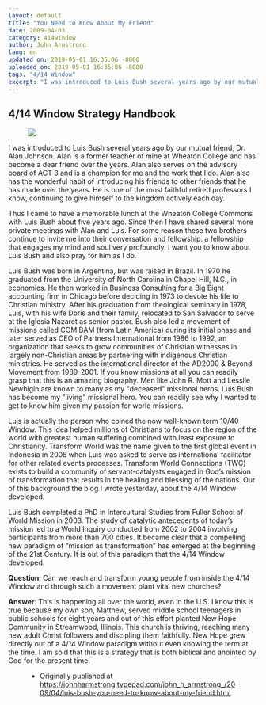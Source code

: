 ```yaml
---
layout: default
title: "You Need to Know About My Friend"
date: 2009-04-03
category: 414window
author: John Armstrong
lang: en
updated_on: 2019-05-01 16:35:06 -8000
uploaded_on: 2019-05-01 16:35:06 -8000
tags: "4/14 Window"
excerpt: "I was introduced to Luis Bush several years ago by our mutual friend, Dr. Alan Johnson. Alan is a former teacher of mine at Wheaton College and has become a dear friend over the years. Alan also serves on the advisory board of ACT 3 and is a champion for me and the work that I do. Alan also has the wonderful habit of introducing his friends to other friends that he has made over the years. He is one of the most faithful retired professors I know, continuing to give himself to the kingdom actively each day."
---
```

<article class="document-container" data-publication-date="{{page.date}}" data-uploaded-on="{{page.uploaded_on}}" data-updated-on="{{page.updated_on}}" data-category="{{page.category}}">
<h1>4/14 Window Strategy Handbook</h1>

<figure class="pic-left">
  <img src="{{ site.baseurl }}/assets/images/2009-04-03/luis-bush.gif">
</figure>
<p>I was introduced to Luis Bush several years ago by our mutual friend, Dr. Alan Johnson. Alan is a former teacher of mine at Wheaton College and has become a dear friend over the years. Alan also serves on the advisory board of ACT 3 and is a champion for me and the work that I do. Alan also has the wonderful habit of introducing his friends to other friends that he has made over the years. He is one of the most faithful retired professors I know, continuing to give himself to the kingdom actively each day.</p>

<p>Thus I came to have a memorable lunch at the Wheaton College Commons with Luis Bush about five years ago. Since then I have shared several more private meetings with Alan and Luis. For some reason these two brothers continue to invite me into their conversation and fellowship. a fellowship that engages my mind and soul very profoundly. I want you to know about Luis Bush and also pray for him as I do.</p>

<p>Luis Bush was born in Argentina, but was raised in Brazil. In 1970 he graduated from the University of North Carolina in Chapel Hill, N.C., in economics. He then worked in Business Consulting for a Big Eight accounting firm in Chicago before deciding in 1973 to devote his life to Christian ministry. After his graduation from theological seminary in 1978, Luis, with his wife Doris and their family, relocated to San Salvador to serve at the Iglesia Nazaret as senior pastor. Bush also led a movement of missions called COMIBAM (from Latin America) during its initial phase and later served as CEO of Partners International from 1986 to 1992, an organization that seeks to grow communities of Christian witnesses in largely non-Christian areas by partnering with indigenous Christian ministries. He served as the international director of the AD2000 & Beyond Movement from 1989-2001. If you know missions at all you can readily grasp that this is an amazing biography. Men like John R. Mott and Lesslie Newbigin are known to many as my "deceased" missional heros. Luis Bush has become my "living" missional hero. You can readily see why I wanted to get to know him given my passion for world missions.</p>

<p>Luis is actually the person who coined the now well-known term 10/40 Window. This idea helped millions of Christians to focus on the region of the world with greatest human suffering combined with least exposure to Christianity. Transform World was the name given to the first global event in Indonesia in 2005 when Luis was asked to serve as international facilitator for other related events processes. Transform World Connections (TWC) exists to build a community of servant-catalysts engaged in God’s mission of transformation that results in the healing and blessing of the nations. Our of this background the blog I wrote yesterday, about the 4/14 Window developed.</p>

<p>Luis Bush completed a PhD in Intercultural Studies from Fuller School of World Mission in 2003. The study of catalytic antecedents of today’s mission led to a World Inquiry conducted from 2002 to 2004 involving participants from more than 700 cities. It became clear that a compelling new paradigm of “mission as transformation” has emerged at the beginning of the 21st Century. It is out of this paradigm that the 4/14 Window developed.</p>

<p><strong>Question</strong>: Can we reach and transform young people from inside the 4/14 Window and through such a movement plant vital new churches?</p>

<p><strong>Answer</strong>: This is happening all over the world, even in the U.S. I know this is true because my own son, Matthew, served middle school teenagers in public schools for eight years and out of this effort planted New Hope Community in Streamwood, Illinois. This church is thriving, reaching many new adult Christ followers and discipling them faithfully. New Hope grew directly out of a 4/14 Window paradigm without even knowing the term at the time. I am sold that this is a strategy that is both biblical and anointed by God for the present time. </p>

<figure class="resource-links">
  <ul>
    <li>Originally published at <a href="https://johnharmstrong.typepad.com/john_h_armstrong_/2009/04/luis-bush-you-need-to-know-about-my-friend.html">https://johnharmstrong.typepad.com/john_h_armstrong_/2009/04/luis-bush-you-need-to-know-about-my-friend.html</a></li>
  </ul>
</figure>
</article>
